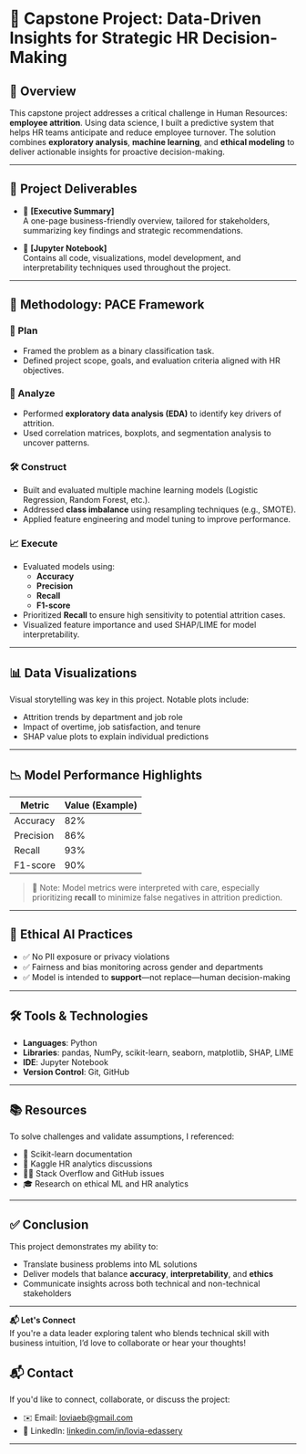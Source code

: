 # 🧠 Capstone Project: Data-Driven Insights for Strategic HR Decision-Making

## 📌 Overview

This capstone project addresses a critical challenge in Human Resources: **employee attrition**. Using data science, I built a predictive system that helps HR teams anticipate and reduce employee turnover. The solution combines **exploratory analysis**, **machine learning**, and **ethical modeling** to deliver actionable insights for proactive decision-making.

---

## 📁 Project Deliverables

- 📄 **[Executive Summary]**  
  A one-page business-friendly overview, tailored for stakeholders, summarizing key findings and strategic recommendations.

- 📓 **[Jupyter Notebook]**  
  Contains all code, visualizations, model development, and interpretability techniques used throughout the project.

---

## 🚦 Methodology: PACE Framework

### 🧭 Plan
- Framed the problem as a binary classification task.
- Defined project scope, goals, and evaluation criteria aligned with HR objectives.

### 🔎 Analyze
- Performed **exploratory data analysis (EDA)** to identify key drivers of attrition.
- Used correlation matrices, boxplots, and segmentation analysis to uncover patterns.

### 🛠️ Construct
- Built and evaluated multiple machine learning models (Logistic Regression, Random Forest, etc.).
- Addressed **class imbalance** using resampling techniques (e.g., SMOTE).
- Applied feature engineering and model tuning to improve performance.

### 📈 Execute
- Evaluated models using:
  - **Accuracy**
  - **Precision**
  - **Recall**
  - **F1-score**
- Prioritized **Recall** to ensure high sensitivity to potential attrition cases.
- Visualized feature importance and used SHAP/LIME for model interpretability.

---

## 📊 Data Visualizations

Visual storytelling was key in this project. Notable plots include:
- Attrition trends by department and job role
- Impact of overtime, job satisfaction, and tenure
- SHAP value plots to explain individual predictions

---

## 📉 Model Performance Highlights

| Metric     | Value (Example) |
|------------|-----------------|
| Accuracy   | 82%             |
| Precision  | 86%             |
| Recall     | 93%             |
| F1-score   | 90%             |

> 🚨 Note: Model metrics were interpreted with care, especially prioritizing **recall** to minimize false negatives in attrition prediction.

---

## 🧠 Ethical AI Practices

- ✅ No PII exposure or privacy violations
- ✅ Fairness and bias monitoring across gender and departments
- ✅ Model is intended to **support**—not replace—human decision-making

---

## 🛠️ Tools & Technologies

- **Languages**: Python
- **Libraries**: pandas, NumPy, scikit-learn, seaborn, matplotlib, SHAP, LIME
- **IDE**: Jupyter Notebook
- **Version Control**: Git, GitHub

---

## 📚 Resources

To solve challenges and validate assumptions, I referenced:
- 📘 Scikit-learn documentation
- 🧠 Kaggle HR analytics discussions
- 🧑‍💻 Stack Overflow and GitHub issues
- 🎓 Research on ethical ML and HR analytics

---

## ✅ Conclusion

This project demonstrates my ability to:

- Translate business problems into ML solutions
- Deliver models that balance **accuracy**, **interpretability**, and **ethics**
- Communicate insights across both technical and non-technical stakeholders

---

**📬 Let's Connect**  
If you're a data leader exploring talent who blends technical skill with business intuition, I’d love to collaborate or hear your thoughts!

## 📬 Contact

If you'd like to connect, collaborate, or discuss the project:

- ✉️ Email: [loviaeb@gmail.com](mailto:loviaeb@gmail.com)  
- 🔗 LinkedIn: [linkedin.com/in/lovia-edassery](https://www.linkedin.com/in/lovia-edassery)
---
